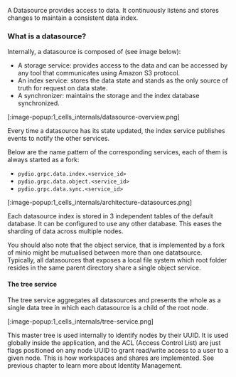 
A Datasource provides access to data. It continuously listens and stores changes to maintain a consistent data index.

### What is a datasource?

Internally, a datasource is composed of (see image below):

- A storage service: provides access to the data and can be accessed by any tool that communicates using Amazon S3 protocol.
- An index service: stores the data state and stands as the only source of truth for request on data state.
- A synchronizer: maintains the storage and the index database synchronized.

[:image-popup:1_cells_internals/datasource-overview.png]

Every time a datasource has its state updated, the index service publishes events to notify the other services.

Below are the name pattern of the corresponding services, each of them is always started as a fork:

- `pydio.grpc.data.index.<service_id>`
- `pydio.grpc.data.object.<service_id>`
- `pydio.grpc.data.sync.<service_id>`

[:image-popup:1_cells_internals/architecture-datasources.png]

Each datasource index is stored in 3 independent tables of the default database. It can be configured to use any other database. This eases the sharding of data across multiple nodes.

You should also note that the object service, that is implemented by a fork of minio might be mutualised between more than one datatsource. Typically, all datasources that exposes a local file system which root folder resides in the same parent directory share a single object service.

#### The tree service

The tree service aggregates all datasources and presents the whole as a single data tree in which each datasource is a child of the root node.

[:image-popup:1_cells_internals/tree-service.png]

This master tree is used internally to identify nodes by their UUID. It is used globally inside the application, and the ACL (Access Control List) are just flags positioned on any node UUID to grant read/write access to a user to a given node. This is how workspaces and shares are implemented. See previous chapter to learn more about Identity Management.
